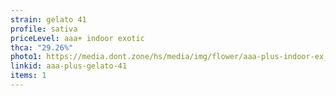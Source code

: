 ```yaml
---
strain: gelato 41
profile: sativa
priceLevel: aaa+ indoor exotic
thca: "29.26%"
photo1: https://media.dont.zone/hs/media/img/flower/aaa-plus-indoor-ex_sativa_gelato-41.jpg
linkid: aaa-plus-gelato-41
items: 1
---
```


